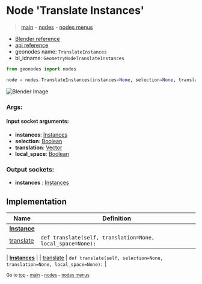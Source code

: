 # Node 'Translate Instances'

> [main](../structure.md) - [nodes](nodes.md) - [nodes menus](nodes_menus.md)

- [Blender reference](https://docs.blender.org/manual/en/latest/modeling/geometry_nodes/instances/translate_instances.html)
- [api reference](https://docs.blender.org/api/current/bpy.types.GeometryNodeTranslateInstances.html)
- geonodes name: `TranslateInstances`
- bl_idname: `GeometryNodeTranslateInstances`

```python
from geonodes import nodes

node = nodes.TranslateInstances(instances=None, selection=None, translation=None, local_space=None)
```

![Blender Image](https://docs.blender.org/manual/en/latest/_images/node-types_GeometryNodeTranslateInstances.webp)

### Args:

#### Input socket arguments:

- **instances**: [Instances](Instances.md)
- **selection**: [Boolean](Boolean.md)
- **translation**: [Vector](Vector.md)
- **local_space**: [Boolean](Boolean.md)

### Output sockets:

- **instances** : [Instances](Instances.md)

## Implementation

| Name | Definition |
|------|------------|
| **[Instance](Instance.md)** |
| [translate](Instance.md#translate) | `def translate(self, translation=None, local_space=None):` |

| **[Instances](Instances.md)** |
| [translate](Instances.md#translate) | `def translate(self, selection=None, translation=None, local_space=None):` |

<sub>Go to [top](#node-Translate-Instances) - [main](../structure.md) - [nodes](nodes.md) - [nodes menus](nodes_menus.md)</sub>

